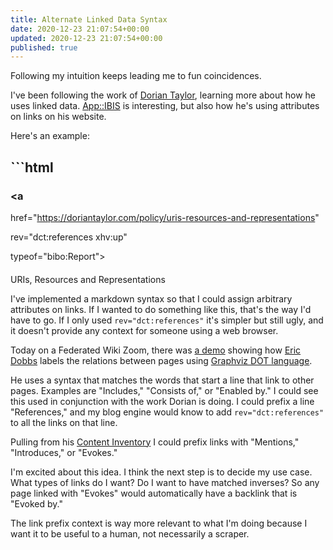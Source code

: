 ```yaml
---
title: Alternate Linked Data Syntax
date: 2020-12-23 21:07:54+00:00
updated: 2020-12-23 21:07:54+00:00
published: true
---
```


Following my intuition keeps leading me to fun coincidences.

I've been following the work of [Dorian Taylor](https://doriantaylor.com/hello-internet), learning more about how he uses linked data. [App::IBIS](https://ibis.makethingsmakesense.com/) is interesting, but also how he's using attributes on links on his website.

Here's an example:

## ```html

### <a

href="https://doriantaylor.com/policy/uris-resources-and-representations"

rev="dct:references xhv:up" 

typeof="bibo:Report">

#### <span property="dct:title">

URIs, Resources and Representations

</span>

</a>

I've implemented a markdown syntax so that I could assign arbitrary attributes on links. If I wanted to do something like this, that's the way I'd have to go. If I only used `rev="dct:references"` it's simpler but still ugly, and it doesn't provide any context for someone using a web browser.

Today on a Federated Wiki Zoom, there was [a demo](http://eric.dojo.fed.wiki/view/obeya) showing how [Eric Dobbs](http://eric.dojo.fed.wiki/view/eric-dobbs) labels the relations between pages using [Graphviz DOT language](https://graphviz.org/doc/info/lang.html).

He uses a syntax that matches the words that start a line that link to other pages. Examples are "Includes," "Consists of," or "Enabled by." I could see this used in conjunction with the work Dorian is doing. I could prefix a line "References," and my blog engine would know to add `rev="dct:references"` to all the links on that line.

Pulling from his [Content Inventory](https://privatealpha.com/ontology/content-inventory/1#) I could prefix links with "Mentions," "Introduces," or "Evokes."

I'm excited about this idea. I think the next step is to decide my use case. What types of links do I want? Do I want to have matched inverses? So any page linked with "Evokes" would automatically have a backlink that is "Evoked by."

The link prefix context is way more relevant to what I'm doing because I want it to be useful to a human, not necessarily a scraper.

